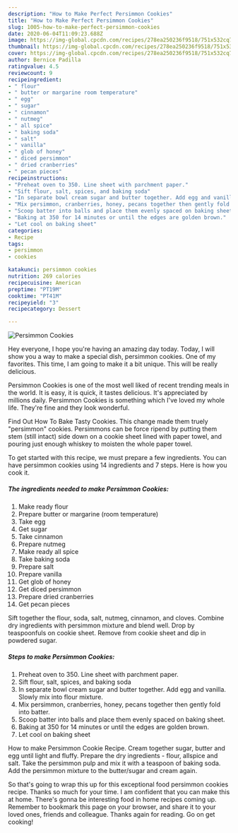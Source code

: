 ```yaml
---
description: "How to Make Perfect Persimmon Cookies"
title: "How to Make Perfect Persimmon Cookies"
slug: 1005-how-to-make-perfect-persimmon-cookies
date: 2020-06-04T11:09:23.688Z
image: https://img-global.cpcdn.com/recipes/278ea250236f9518/751x532cq70/persimmon-cookies-recipe-main-photo.jpg
thumbnail: https://img-global.cpcdn.com/recipes/278ea250236f9518/751x532cq70/persimmon-cookies-recipe-main-photo.jpg
cover: https://img-global.cpcdn.com/recipes/278ea250236f9518/751x532cq70/persimmon-cookies-recipe-main-photo.jpg
author: Bernice Padilla
ratingvalue: 4.5
reviewcount: 9
recipeingredient:
- " flour"
- " butter or margarine room temperature"
- " egg"
- " sugar"
- " cinnamon"
- " nutmeg"
- " all spice"
- " baking soda"
- " salt"
- " vanilla"
- " glob of honey"
- " diced persimmon"
- " dried cranberries"
- " pecan pieces"
recipeinstructions:
- "Preheat oven to 350. Line sheet with parchment paper."
- "Sift flour, salt, spices, and baking soda"
- "In separate bowl cream sugar and butter together. Add egg and vanilla. Slowly mix into flour mixture."
- "Mix persimmon, cranberries, honey, pecans together then gently fold into batter."
- "Scoop batter into balls and place them evenly spaced on baking sheet."
- "Baking at 350 for 14 minutes or until the edges are golden brown."
- "Let cool on baking sheet"
categories:
- Recipe
tags:
- persimmon
- cookies

katakunci: persimmon cookies 
nutrition: 269 calories
recipecuisine: American
preptime: "PT19M"
cooktime: "PT41M"
recipeyield: "3"
recipecategory: Dessert

---
```



![Persimmon Cookies](https://img-global.cpcdn.com/recipes/278ea250236f9518/751x532cq70/persimmon-cookies-recipe-main-photo.jpg)

Hey everyone, I hope you're having an amazing day today. Today, I will show you a way to make a special dish, persimmon cookies. One of my favorites. This time, I am going to make it a bit unique. This will be really delicious.

Persimmon Cookies is one of the most well liked of recent trending meals in the world. It is easy, it is quick, it tastes delicious. It's appreciated by millions daily. Persimmon Cookies is something which I've loved my whole life. They're fine and they look wonderful.

Find Out How To Bake Tasty Cookies. This change made them truely &#34;persimmon&#34; cookies. Persimmons can be force ripend by putting them stem (still intact) side down on a cookie sheet lined with paper towel, and pouring just enough whiskey to moisten the whole paper towel.


To get started with this recipe, we must prepare a few ingredients. You can have persimmon cookies using 14 ingredients and 7 steps. Here is how you cook it.

<!--inarticleads1-->

##### The ingredients needed to make Persimmon Cookies:

1. Make ready  flour
1. Prepare  butter or margarine (room temperature)
1. Take  egg
1. Get  sugar
1. Take  cinnamon
1. Prepare  nutmeg
1. Make ready  all spice
1. Take  baking soda
1. Prepare  salt
1. Prepare  vanilla
1. Get  glob of honey
1. Get  diced persimmon
1. Prepare  dried cranberries
1. Get  pecan pieces


Sift together the flour, soda, salt, nutmeg, cinnamon, and cloves. Combine dry ingredients with persimmon mixture and blend well. Drop by teaspoonfuls on cookie sheet. Remove from cookie sheet and dip in powdered sugar. 

<!--inarticleads2-->

##### Steps to make Persimmon Cookies:

1. Preheat oven to 350. Line sheet with parchment paper.
1. Sift flour, salt, spices, and baking soda
1. In separate bowl cream sugar and butter together. Add egg and vanilla. Slowly mix into flour mixture.
1. Mix persimmon, cranberries, honey, pecans together then gently fold into batter.
1. Scoop batter into balls and place them evenly spaced on baking sheet.
1. Baking at 350 for 14 minutes or until the edges are golden brown.
1. Let cool on baking sheet


How to make Persimmon Cookie Recipe. Cream together sugar, butter and egg until light and fluffy. Prepare the dry ingredients - flour, allspice and salt. Take the persimmon pulp and mix it with a teaspoon of baking soda. Add the persimmon mixture to the butter/sugar and cream again. 

So that's going to wrap this up for this exceptional food persimmon cookies recipe. Thanks so much for your time. I am confident that you can make this at home. There's gonna be interesting food in home recipes coming up. Remember to bookmark this page on your browser, and share it to your loved ones, friends and colleague. Thanks again for reading. Go on get cooking!
